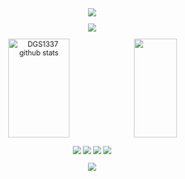<div style="text-align: center;">
    <img src="https://capsule-render.vercel.app/api?type=waving&color=161b22" />
</div>

<p align="center">
  <a href="https://discord.com/users/804531155499745300">
    <img src="https://lanyard.cnrad.dev/api/804531155499745300" />
  </a>
</p>

<div style="text-align: center;">
  <img width="49%" height="195px" src="https://github-readme-stats-sigma-five.vercel.app/api
username=nicolasbscorrea&show_icons=true&count_private=true&hide_border=true&title_color=ecf2f8&icon_color=0d1117&text_color=FFFFFF&bg_color=0d1117" alt="DGS1337 github stats" /> 
  <img width="41%" height="195px" src="https://github-readme-stats-sigma-five.vercel.app/api/top-langs/?username=nicolasbscorrea&layout=compact&hide_border=true&title_color=ecf2f8&text_color=FFFFFF&bg_color=0d1117" />
</div>

<p align="center">
    <a href="https://steamcommunity.com/profiles/804531155499745300"><img src="https://img.shields.io/badge/Steam-0d1117?style=for-the-badge&logo=steam&logoColor=white" /></a>
    <a href="#"><img src="https://img.shields.io/badge/Telegram-0d1117?style=for-the-badge&logo=telegram&logoColor=white" /></a>
    <a href="https://github.com/nicolasbscorrea"><img src="https://img.shields.io/badge/Github-0d1117?style=for-the-badge&logo=github&logoColor=white" /></a>
    <a href="https://discord.com/users/804531155499745300"><img src="https://img.shields.io/badge/Discord-0d1117?style=for-the-badge&logo=discord&logoColor=white" /></a>
</p>




<div style="text-align: center;">
    <img src="https://capsule-render.vercel.app/api?type=waving&color=161b22&height=120&section=footer"/>
</div>
